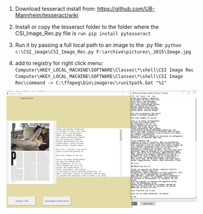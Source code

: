 1. Download tesseract install from:
   https://github.com/UB-Mannheim/tesseract/wiki

2. Install or copy the tesseract folder to the folder where the CSI_Image_Rec.py file is
        ```run pip install pytesseract```

3. Run it by passing a full local path to an image to the .py file:
       ```python c:\CSI_image\CSI_Image_Rec.py F:\archive\pictures\_2015\Image.jpg```


4. add to registry for right click menu:
       ```Computer\HKEY_LOCAL_MACHINE\SOFTWARE\Classes\*\shell\CSI Image Rec```
       ```Computer\HKEY_LOCAL_MACHINE\SOFTWARE\Classes\*\shell\CSI Image Rec\command -> C:\ffmpeg\bin\imagerec\runitpath.bat "%1"```


![alt text](https://raw.githubusercontent.com/n0x5/CSI-Image-Viewer-with-OCR/main/csi2.jpg)
